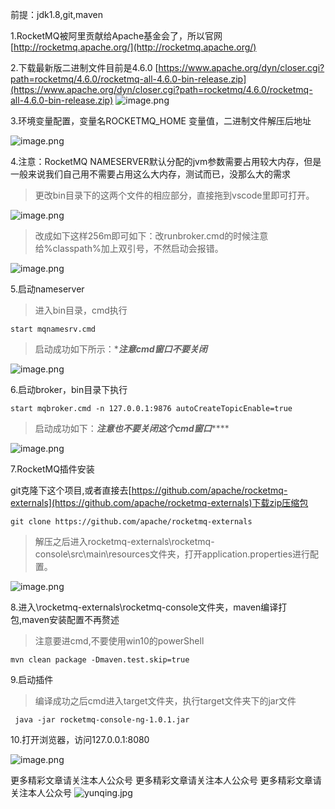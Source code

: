 前提：jdk1.8,git,maven

1.RocketMQ被阿里贡献给Apache基金会了，所以官网[http://rocketmq.apache.org/](http://rocketmq.apache.org/)

2.下载最新版二进制文件目前是4.6.0 [https://www.apache.org/dyn/closer.cgi?path=rocketmq/4.6.0/rocketmq-all-4.6.0-bin-release.zip](https://www.apache.org/dyn/closer.cgi?path=rocketmq/4.6.0/rocketmq-all-4.6.0-bin-release.zip)
![image.png](https://upload-images.jianshu.io/upload_images/8020666-16f69360282699b6.png?imageMogr2/auto-orient/strip%7CimageView2/2/w/1240)

3.环境变量配置，变量名ROCKETMQ_HOME
变量值，二进制文件解压后地址

![image.png](https://upload-images.jianshu.io/upload_images/8020666-5336fe76d610a7f3.png?imageMogr2/auto-orient/strip%7CimageView2/2/w/1240)

4.注意：RocketMQ NAMESERVER默认分配的jvm参数需要占用较大内存，但是一般来说我们自己用不需要占用这么大内存，测试而已，没那么大的需求
>更改bin目录下的这两个文件的相应部分，直接拖到vscode里即可打开。

![image.png](https://upload-images.jianshu.io/upload_images/8020666-57c0841db7784c6d.png?imageMogr2/auto-orient/strip%7CimageView2/2/w/1240)

>改成如下这样256m即可如下：改runbroker.cmd的时候注意给%classpath%加上双引号，不然启动会报错。

![image.png](https://upload-images.jianshu.io/upload_images/8020666-1150ca6386b6b676.png?imageMogr2/auto-orient/strip%7CimageView2/2/w/1240)


5.启动nameserver
>进入bin目录，cmd执行

```
start mqnamesrv.cmd
```
>启动成功如下所示：********注意cmd窗口不要关闭*******

![image.png](https://upload-images.jianshu.io/upload_images/8020666-491e14ea143734f7.png?imageMogr2/auto-orient/strip%7CimageView2/2/w/1240)

6.启动broker，bin目录下执行
```
start mqbroker.cmd -n 127.0.0.1:9876 autoCreateTopicEnable=true
```
>启动成功如下：*******注意也不要关闭这个cmd窗口***********

![image.png](https://upload-images.jianshu.io/upload_images/8020666-b4e709c32fa7f5c1.png?imageMogr2/auto-orient/strip%7CimageView2/2/w/1240)

7.RocketMQ插件安装

git克隆下这个项目,或者直接去[https://github.com/apache/rocketmq-externals](https://github.com/apache/rocketmq-externals)下载zip压缩包
```
git clone https://github.com/apache/rocketmq-externals
```
>解压之后进入rocketmq-externals\rocketmq-console\src\main\resources文件夹，打开application.properties进行配置。

![image.png](https://upload-images.jianshu.io/upload_images/8020666-933b0d12edd2f25a.png?imageMogr2/auto-orient/strip%7CimageView2/2/w/1240)

8.进入\rocketmq-externals\rocketmq-console文件夹，maven编译打包,maven安装配置不再赘述
>注意要进cmd,不要使用win10的powerShell

```
mvn clean package -Dmaven.test.skip=true
```
9.启动插件

>编译成功之后cmd进入target文件夹，执行target文件夹下的jar文件

```
 java -jar rocketmq-console-ng-1.0.1.jar
```

10.打开浏览器，访问127.0.0.1:8080

![image.png](https://upload-images.jianshu.io/upload_images/8020666-bd41f5ed1c7123ef.png?imageMogr2/auto-orient/strip%7CimageView2/2/w/1240)


更多精彩文章请关注本人公众号
更多精彩文章请关注本人公众号
更多精彩文章请关注本人公众号
![yunqing.jpg](https://upload-images.jianshu.io/upload_images/8020666-7e97ce57ac7a2143.jpg?imageMogr2/auto-orient/strip%7CimageView2/2/w/1240)